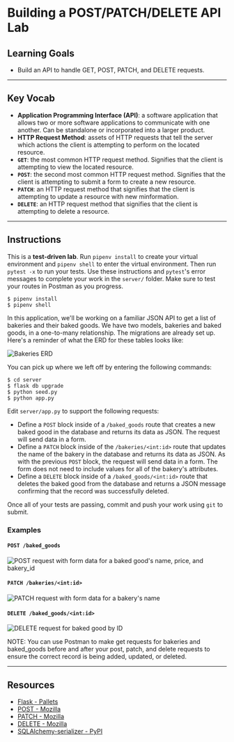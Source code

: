 # Building a POST/PATCH/DELETE API Lab

## Learning Goals

- Build an API to handle GET, POST, PATCH, and DELETE requests.

---

## Key Vocab

- **Application Programming Interface (API)**: a software application that
  allows two or more software applications to communicate with one another. Can
  be standalone or incorporated into a larger product.
- **HTTP Request Method**: assets of HTTP requests that tell the server which
  actions the client is attempting to perform on the located resource.
- **`GET`**: the most common HTTP request method. Signifies that the client is
  attempting to view the located resource.
- **`POST`**: the second most common HTTP request method. Signifies that the
  client is attempting to submit a form to create a new resource.
- **`PATCH`**: an HTTP request method that signifies that the client is
  attempting to update a resource with new minformation.
- **`DELETE`**: an HTTP request method that signifies that the client is
  attempting to delete a resource.

---

## Instructions

This is a **test-driven lab**. Run `pipenv install` to create your virtual
environment and `pipenv shell` to enter the virtual environment. Then run
`pytest -x` to run your tests. Use these instructions and `pytest`'s error
messages to complete your work in the `server/` folder. Make sure to test your
routes in Postman as you progress.

```console
$ pipenv install
$ pipenv shell
```

In this application, we'll be working on a familiar JSON API to get a list of
bakeries and their baked goods. We have two models, bakeries and baked goods, in
a one-to-many relationship. The migrations are already set up. Here's a reminder
of what the ERD for these tables looks like:

![Bakeries ERD](https://curriculum-content.s3.amazonaws.com/phase-3/sinatra-with-active-record-get-lab/bakeries-baked_goods-erd.png)

You can pick up where we left off by entering the following commands:

```console
$ cd server
$ flask db upgrade
$ python seed.py
$ python app.py
```

Edit `server/app.py` to support the following requests:

- Define a `POST` block inside of a `/baked_goods` route that creates a new
  baked good in the database and returns its data as JSON. The request will send
  data in a form.
- Define a `PATCH` block inside of the `/bakeries/<int:id>` route that updates
  the name of the bakery in the database and returns its data as JSON. As with
  the previous `POST` block, the request will send data in a form. The form does
  not need to include values for all of the bakery's attributes.
- Define a `DELETE` block inside of a `/baked_goods/<int:id>` route that deletes
  the baked good from the database and returns a JSON message confirming that
  the record was successfully deleted.

Once all of your tests are passing, commit and push your work using `git` to
submit.

### Examples

#### `POST /baked_goods`

![POST request with form data for a baked good's name, price, and bakery_id](https://curriculum-content.s3.amazonaws.com/6130/python-p4-v2-flask/post.png)

#### `PATCH /bakeries/<int:id>`

![PATCH request with form data for a bakery's name](https://curriculum-content.s3.amazonaws.com/6130/python-p4-v2-flask/ppd_lab_patch.png)

#### `DELETE /baked_goods/<int:id>`

![DELETE request for baked good by ID](https://curriculum-content.s3.amazonaws.com/6130/python-p4-v2-flask/ppd_lab_delete.png)

NOTE: You can use Postman to make get requests for bakeries and baked_goods
before and after your post, patch, and delete requests to ensure the correct
record is being added, updated, or deleted.

---

## Resources

- [Flask - Pallets](https://flask.palletsprojects.com/en/2.2.x/)
- [POST - Mozilla](https://developer.mozilla.org/en-US/docs/Web/HTTP/Methods/POST)
- [PATCH - Mozilla](https://developer.mozilla.org/en-US/docs/Web/HTTP/Methods/PATCH)
- [DELETE - Mozilla](https://developer.mozilla.org/en-US/docs/Web/HTTP/Methods/DELETE)
- [SQLAlchemy-serializer - PyPI](https://pypi.org/project/SQLAlchemy-serializer/)
